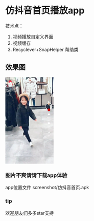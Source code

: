 # 仿抖音首页播放app
技术点：

1.  视频播放自定义界面
2.  视频缓存
3.  Recyclever+SnapHelper 帮助类

## 效果图

<img src="https://github.com/zhangi789/DouYin/blob/master/screenshot/QQ%E5%9B%BE%E7%89%8720190315151256.jpg" width="30%" height="30%" div align=center>

### 图片不爽请请下载app体验
app位置文件  screenshot/仿抖音首页.apk

### tip
欢迎朋友们多多star支持
